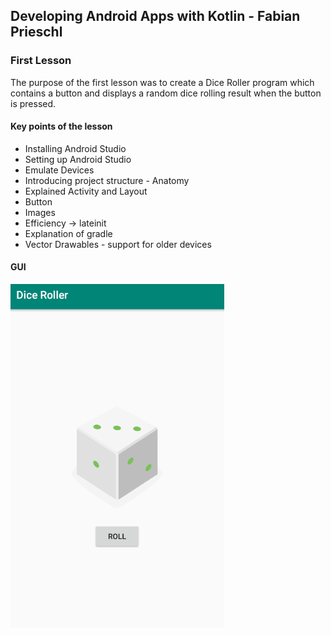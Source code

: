 ## Developing Android Apps with Kotlin - Fabian Prieschl

### First Lesson

The purpose of the first lesson was to create a Dice Roller program which contains a button and displays a random dice rolling result when the button is pressed.

#### Key points of the lesson

* Installing Android Studio
* Setting up Android Studio
* Emulate Devices
* Introducing project structure - Anatomy
* Explained Activity and Layout
* Button
* Images
* Efficiency -> lateinit
* Explanation of gradle
* Vector Drawables - support for older devices

#### GUI

![](images/DiceRoller_GUI.PNG)
